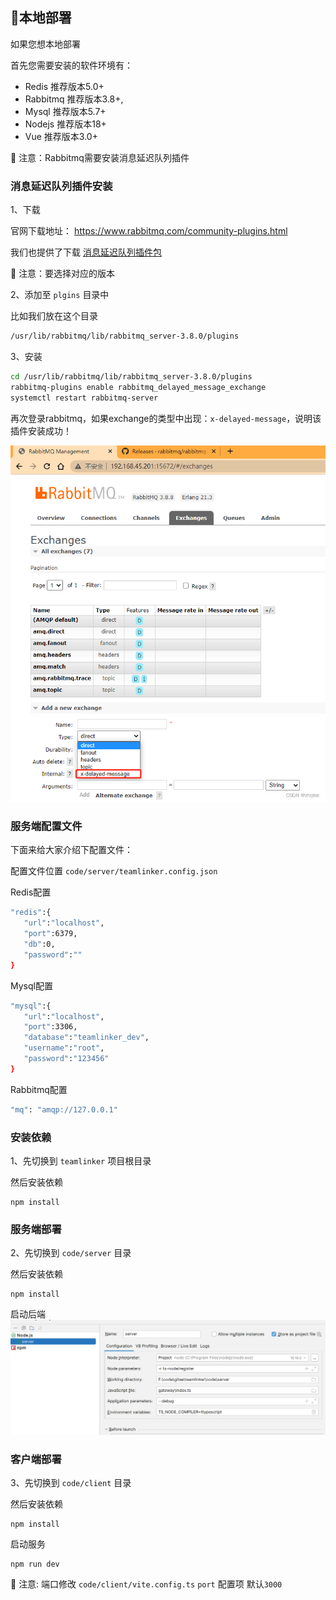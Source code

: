## 📝本地部署

如果您想本地部署

首先您需要安装的软件环境有：
* Redis 推荐版本5.0+
* Rabbitmq 推荐版本3.8+,
* Mysql 推荐版本5.7+
* Nodejs 推荐版本18+ 
* Vue 推荐版本3.0+ 

🚧 注意：Rabbitmq需要安装消息延迟队列插件

### 消息延迟队列插件安装
1、下载

官网下载地址： https://www.rabbitmq.com/community-plugins.html

我们也提供了下载  [消息延迟队列插件包](./file/rabbitmq_delayed_message_exchange-3.8.0.ez)

🚧 注意：要选择对应的版本

2、添加至 `plgins` 目录中

比如我们放在这个目录
```bash
/usr/lib/rabbitmq/lib/rabbitmq_server-3.8.0/plugins
```

3、安装
```bash
cd /usr/lib/rabbitmq/lib/rabbitmq_server-3.8.0/plugins
rabbitmq-plugins enable rabbitmq_delayed_message_exchange
systemctl restart rabbitmq-server
```
再次登录rabbitmq，如果exchange的类型中出现：`x-delayed-message`，说明该插件安装成功！

![rabbitmq_delayed_message_exchange](img/rabbitmq_delayed_message_exchange.png)

### 服务端配置文件
下面来给大家介绍下配置文件：

配置文件位置 `code/server/teamlinker.config.json` 

Redis配置
```bash
"redis":{
   "url":"localhost",
   "port":6379,
   "db":0,
   "password":""
}
```

Mysql配置
```bash
"mysql":{
   "url":"localhost",
   "port":3306,
   "database":"teamlinker_dev",
   "username":"root",
   "password":"123456"
}
```

Rabbitmq配置
```bash
"mq": "amqp://127.0.0.1"
```


### 安装依赖
1、先切换到 `teamlinker` 项目根目录


然后安装依赖
```
npm install
```

### 服务端部署

2、先切换到 `code/server` 目录

然后安装依赖
```
npm install
```
启动后端
![run](img/run.png)

### 客户端部署
3、先切换到 `code/client` 目录

然后安装依赖
```
npm install
```
启动服务
```
npm run dev 
```
🚧 注意: 端口修改  `code/client/vite.config.ts` `port` 配置项 默认`3000`

